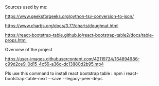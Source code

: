 Sources used by me:

https://www.geeksforgeeks.org/python-tsv-conversion-to-json/

https://www.chartjs.org/docs/3.7.1/charts/doughnut.html

https://react-bootstrap-table.github.io/react-bootstrap-table2/docs/table-props.html


Overview of the project



https://user-images.githubusercontent.com/42119724/164894986-c99d2ce9-0d15-4c59-a36c-dc13880d2b95.mp4



Pls use this command to install react bootstrap table :
npm i react-bootstrap-table-next --save --legacy-peer-deps



